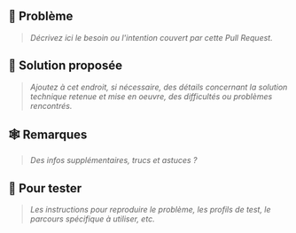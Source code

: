 ## :jack_o_lantern: Problème
> _Décrivez ici le besoin ou l'intention couvert par cette Pull Request._

## :bat: Solution proposée
> _Ajoutez à cet endroit, si nécessaire, des détails concernant la solution technique retenue et mise en oeuvre, des difficultés ou problèmes rencontrés._

## :spider_web: Remarques
> _Des infos supplémentaires, trucs et astuces ?_

## :ghost: Pour tester
> _Les instructions pour reproduire le problème, les profils de test, le parcours spécifique à utiliser, etc._

